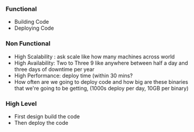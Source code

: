 ### Functional
- Building Code
- Deploying Code
### Non Functional
- High Scalability : ask scale like how many machines across world
- High Availability: Two to Three 9 like anywhere between half a day and three days of downtime per year
- High Performance: deploy time (within 30 mins?
- How often are we going to deploy code and how big are these binaries that we're going to be getting,  (1000s deploy per day, 10GB per binary)

### High Level
- First design build the code
- Then deploy the code


<!--stackedit_data:
eyJoaXN0b3J5IjpbMTkwMjczOTIxLC0yMDg4NzQ2NjEyXX0=
-->